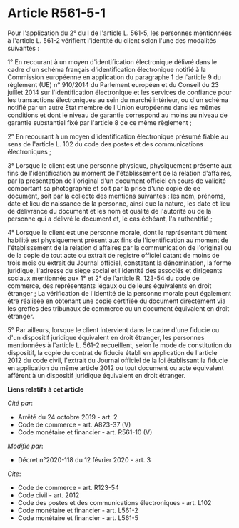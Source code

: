 # Article R561-5-1

Pour l'application du 2° du I de l'article L. 561-5, les personnes mentionnées à l'article L. 561-2 vérifient l'identité du
client selon l'une des modalités suivantes : 

1° En recourant à un moyen d'identification électronique délivré dans le cadre d'un schéma français d'identification
électronique notifié à la Commission européenne en application du paragraphe 1 de l'article 9 du règlement (UE) n° 910/2014
du Parlement européen et du Conseil du 23 juillet 2014 sur l'identification électronique et les services de confiance pour
les transactions électroniques au sein du marché intérieur, ou d'un schéma notifié par un autre Etat membre de l'Union
européenne dans les mêmes conditions et dont le niveau de garantie correspond au moins au niveau de garantie substantiel fixé
par l'article 8 de ce même règlement ; 

2° En recourant à un moyen d'identification électronique présumé fiable au sens de l'article L. 102 du code des postes et des
communications électroniques ; 

3° Lorsque le client est une personne physique, physiquement présente aux fins de l'identification au moment de
l'établissement de la relation d'affaires, par la présentation de l'original d'un document officiel en cours de validité
comportant sa photographie et soit par la prise d'une copie de ce document, soit par la collecte des mentions suivantes : les
nom, prénoms, date et lieu de naissance de la personne, ainsi que la nature, les date et lieu de délivrance du document et
les nom et qualité de l'autorité ou de la personne qui a délivré le document et, le cas échéant, l'a authentifié ; 

4° Lorsque le client est une personne morale, dont le représentant dûment habilité est physiquement présent aux fins de
l'identification au moment de l'établissement de la relation d'affaires par la communication de l'original ou de la copie de
tout acte ou extrait de registre officiel datant de moins de trois mois ou extrait du Journal officiel, constatant la
dénomination, la forme juridique, l'adresse du siège social et l'identité des associés et dirigeants sociaux mentionnés aux
1° et 2° de l'article R. 123-54 du code de commerce, des représentants légaux ou de leurs équivalents en droit étranger ; La
vérification de l'identité de la personne morale peut également être réalisée en obtenant une copie certifiée du document
directement via les greffes des tribunaux de commerce ou un document équivalent en droit étranger. 

5° Par ailleurs, lorsque le client intervient dans le cadre d'une fiducie ou d'un dispositif juridique équivalent en droit
étranger, les personnes mentionnées à l'article L. 561-2 recueillent, selon le mode de constitution du dispositif, la copie
du contrat de fiducie établi en application de l'article 2012 du code civil, l'extrait du Journal officiel de la loi
établissant la fiducie en application du même article 2012 ou tout document ou acte équivalent afférent à un dispositif
juridique équivalent en droit étranger.

**Liens relatifs à cet article**

_Cité par_:

  - Arrêté du 24 octobre 2019 - art. 2
  - Code de commerce - art. A823-37 (V)
  - Code monétaire et financier - art. R561-10 (V)

_Modifié par_:

  - Décret n°2020-118 du 12 février 2020 - art. 3

_Cite_:

  - Code de commerce - art. R123-54
  - Code civil - art. 2012
  - Code des postes et des communications électroniques - art. L102
  - Code monétaire et financier - art. L561-2
  - Code monétaire et financier - art. L561-5
